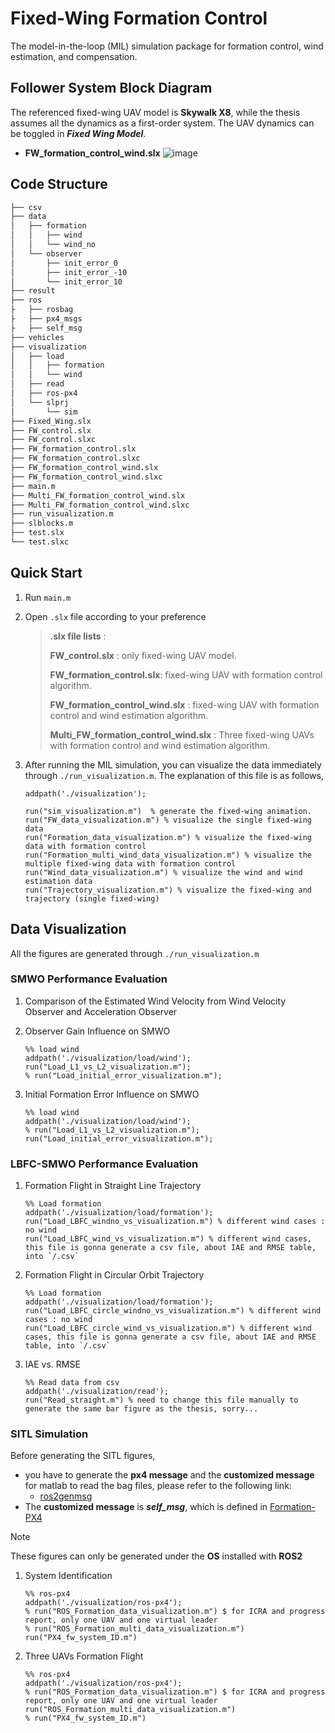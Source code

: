 # Fixed-Wing Formation Control
The model-in-the-loop (MIL) simulation package for formation control, wind estimation, and compensation. 
## Follower System Block Diagram
The referenced fixed-wing UAV model is **Skywalk X8**, while the thesis assumes all the dynamics as a first-order system. The UAV dynamics can be toggled in _**Fixed Wing Model**_.
* **FW_formation_control_wind.slx**
![image](https://github.com/user-attachments/assets/96bc8d8d-0eca-4ff5-9078-e1393249669d)


## Code Structure

```bash
├── csv
├── data
│   ├── formation
│   │   ├── wind
│   │   └── wind_no
│   └── observer
│       ├── init_error_0
│       ├── init_error_-10
│       └── init_error_10
├── result
├── ros
├   ├── rosbag
├   ├── px4_msgs
├   ├── self_msg
├── vehicles
├── visualization
│   ├── load
│   │   ├── formation
│   │   └── wind
│   ├── read
│   ├── ros-px4
│   └── slprj
│       └── sim
├── Fixed_Wing.slx
├── FW_control.slx
├── FW_control.slxc
├── FW_formation_control.slx
├── FW_formation_control.slxc
├── FW_formation_control_wind.slx
├── FW_formation_control_wind.slxc
├── main.m
├── Multi_FW_formation_control_wind.slx
├── Multi_FW_formation_control_wind.slxc
├── run_visualization.m
├── slblocks.m
├── test.slx
└── test.slxc


```
## Quick Start
1. Run `main.m`
2. Open `.slx` file according to your preference

    >  **.slx file lists** :
    > 
    > **FW_control.slx** : only fixed-wing UAV model.
    >  
    > **FW_formation_control.slx**: fixed-wing UAV with formation control algorithm.
    >
    > **FW_formation_control_wind.slx** : fixed-wing UAV with formation control and wind estimation algorithm.
    >
    > **Multi_FW_formation_control_wind.slx** : Three fixed-wing UAVs with formation control and wind estimation algorithm.
    >
3. After running the MIL simulation, you can visualize the data immediately through `./run_visualization.m`. The explanation of this file is as follows,
    ```
    addpath('./visualization');
    
    run("sim_visualization.m")  % generate the fixed-wing animation.
    run("FW_data_visualization.m") % visualize the single fixed-wing data
    run("Formation_data_visualization.m") % visualize the fixed-wing data with formation control
    run("Formation_multi_wind_data_visualization.m") % visualize the multiple fixed-wing data with formation control
    run("Wind_data_visualization.m") % visualize the wind and wind estimation data
    run("Trajectory_visualization.m") % visualize the fixed-wing and trajectory (single fixed-wing)
    ```
## Data Visualization
All the figures are generated through `./run_visualization.m`
### SMWO Performance Evaluation
1. Comparison of the Estimated Wind Velocity from Wind Velocity Observer
and Acceleration Observer
2. Observer Gain Influence on SMWO

    ```
    %% load wind
    addpath('./visualization/load/wind');
    run("Load_L1_vs_L2_visualization.m");
    % run("Load_initial_error_visualization.m");
    ```
3. Initial Formation Error Influence on SMWO

    ```
    %% load wind
    addpath('./visualization/load/wind');
    % run("Load_L1_vs_L2_visualization.m");
    run("Load_initial_error_visualization.m");
    ```
### LBFC-SMWO Performance Evaluation
1. Formation Flight in Straight Line Trajectory
    ```
    %% Load formation
    addpath('./visualization/load/formation');
    run("Load_LBFC_windno_vs_visualization.m") % different wind cases : no wind 
    run("Load_LBFC_wind_vs_visualization.m") % different wind cases, this file is gonna generate a csv file, about IAE and RMSE table, into `/.csv`
    ```

2. Formation Flight in Circular Orbit Trajectory
    ```
    %% Load formation
    addpath('./visualization/load/formation');
    run("Load_LBFC_circle_windno_vs_visualization.m") % different wind cases : no wind 
    run("Load_LBFC_circle_wind_vs_visualization.m") % different wind cases, this file is gonna generate a csv file, about IAE and RMSE table, into `/.csv`
    ```
3. IAE vs. RMSE 
    ```
    %% Read data from csv
    addpath('./visualization/read');
    run("Read_straight.m") % need to change this file manually to generate the same bar figure as the thesis, sorry...
    ```
### SITL Simulation
Before generating the SITL figures,
* you have to generate the **px4 message** and the **customized message** for matlab to read the bag files, please refer to the following link:
  * [ros2genmsg](https://www.mathworks.com/help/ros/ref/ros2genmsg.html)
* The **customized message** is _**self_msg**_, which is defined in [Formation-PX4](https://github.com/TigerWuu/Formation-PX4)
>[!NOTE]
>These figures can only be generated under the **OS** installed with **ROS2**

1. System Identification
    ```
    %% ros-px4
    addpath('./visualization/ros-px4');
    % run("ROS_Formation_data_visualization.m") $ for ICRA and progress report, only one UAV and one virtual leader
    % run("ROS_Formation_multi_data_visualization.m")
    run("PX4_fw_system_ID.m")
    ```
2. Three UAVs Formation Flight
    ```
    %% ros-px4
    addpath('./visualization/ros-px4');
    % run("ROS_Formation_data_visualization.m") $ for ICRA and progress report, only one UAV and one virtual leader
    run("ROS_Formation_multi_data_visualization.m")
    % run("PX4_fw_system_ID.m")
    ```
